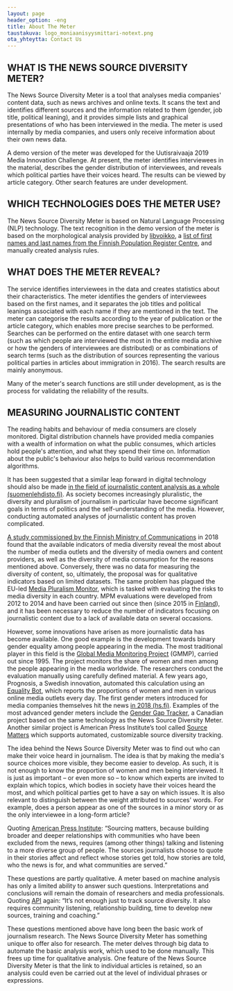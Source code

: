 ```yaml
---
layout: page
header_option: -eng
title: About The Meter
taustakuva: logo_moniaanisyysmittari-notext.png
ota_yhteytta: Contact Us
---
```


## WHAT IS THE NEWS SOURCE DIVERSITY METER?
The News Source Diversity Meter is a tool that analyses media companies' content data, such as news archives and online texts. It scans the text and identifies different sources and the information related to them (gender, job title, political leaning), and it provides simple lists and graphical presentations of who has been interviewed in the media. The meter is used internally by media companies, and users only receive information about their own news data.

A demo version of the meter was developed for the Uutisraivaaja 2019 Media Innovation Challenge. At present, the meter identifies interviewees in the material, describes the gender distribution of interviewees, and reveals which political parties have their voices heard. The results can be viewed by article category. Other search features are under development.


## WHICH TECHNOLOGIES DOES THE METER USE?
The News Source Diversity Meter is based on Natural Language Processing (NLP) technology. The text recognition in the demo version of the meter is based on the morphological analysis provided by [libvoikko](https://www.puimula.org/htp/testing/js-libvoikko/js-libvoikko-demo.html), a [list of first names and last names from the Finnish Population Register Centre](https://www.avoindata.fi/data/fi/dataset/none), and manually created analysis rules.


## WHAT DOES THE METER REVEAL?
The service identifies interviewees in the data and creates statistics about their characteristics. The meter identifies the genders of interviewees based on the first names, and it separates the job titles and political leanings associated with each name if they are mentioned in the text. The meter can categorise the results according to the year of publication or the article category, which enables more precise searches to be performed. Searches can be performed on the entire dataset with one search term (such as which people are interviewed the most in the entire media archive or how the genders of interviewees are distributed) or as combinations of search terms (such as the distribution of sources representing the various political parties in articles about immigration in 2016). The search results are mainly anonymous.

Many of the meter's search functions are still under development, as is the process for validating the reliability of the results. 


## MEASURING JOURNALISTIC CONTENT
The reading habits and behaviour of media consumers are closely monitored. Digital distribution channels have provided media companies with a wealth of information on what the public consumes, which articles hold people's attention, and what they spend their time on. Information about the public's behaviour also helps to build various recommendation algorithms.

It has been suggested that a similar leap forward in digital technology should also be made [in the field of journalistic content analysis as a whole (suomenlehdisto.fi)](https://suomenlehdisto.fi/kannattaako-naisten-maara-jutuissa-laskea-jos-se-on-aina-kolmasosa/). As society becomes increasingly pluralistic, the diversity and pluralism of journalism in particular have become significant goals in terms of politics and the self-understanding of the media. However, conducting automated analyses of journalistic content has proven complicated. 

[A study commissioned by the Finnish Ministry of Communications](https://julkaisut.valtioneuvosto.fi/handle/10024/160714) in 2018 found that the available indicators of media diversity reveal the most about the number of media outlets and the diversity of media owners and content providers, as well as the diversity of media consumption for the reasons mentioned above. Conversely, there was no data for measuring the diversity of content, so, ultimately, the proposal was for qualitative indicators based on limited datasets. The same problem has plagued the EU-led [Media Pluralism Monitor](https://cmpf.eui.eu/), which is tasked with evaluating the risks to media diversity in each country. MPM evaluations were developed from 2012 to 2014 and have been carried out since then (since 2015 in [Finland](https://cadmus.eui.eu/bitstream/handle/1814/71945/suomi_results_mpm_2021_cmpf.pdf?sequence=3&isAllowed=y)), and it has been necessary to reduce the number of indicators focusing on journalistic content due to a lack of available data on several occasions.

However, some innovations have arisen as more journalistic data has become available. One good example is the development towards binary gender equality among people appearing in the media. The most traditional player in this field is the [Global Media Monitoring Project](https://whomakesthenews.org/) (GMMP), carried out since 1995. The project monitors the share of women and men among the people appearing in the media worldwide. The researchers conduct the evaluation manually using carefully defined material. A few years ago, Prognosis, a Swedish innovation, automated this calculation using an [Equality Bot](http://www.prognosis.se/GE/Finland/), which reports the proportions of women and men in various online media outlets every day. The first gender meters introduced for media companies themselves hit the news [in 2018 (hs.fi)](https://www.hs.fi/kotimaa/art-2000005594582.html). Examples of the most advanced gender meters include the [Gender Gap Tracker](https://www.sfu.ca/sfunews/stories/2019/03/the-future-of-womens-voices-in-media-maite-taboada.html), a Canadian project based on the same technology as the News Source Diversity Meter. Another similar project is American Press Institute’s tool called [Source Matters](https://sourcematters.com/) which supports automated, customizable source diversity tracking.

The idea behind the News Source Diversity Meter was to find out who can make their voice heard in journalism. The idea is that by making the media's source choices more visible, they become easier to develop. As such, it is not enough to know the proportion of women and men being interviewed. It is just as important – or even more so – to know which experts are invited to explain which topics, which bodies in society have their voices heard the most, and which political parties get to have a say on which issues. It is also relevant to distinguish between the weight attributed to sources' words. For example, does a person appear as one of the sources in a minor story or as the only interviewee in a long-form article?

Quoting [American Press Institute](https://sourcematters.com/about-us/): “Sourcing matters, because building broader and deeper relationships with communities who have been excluded from the news, requires (among other things) talking and listening to a more diverse group of people. The sources journalists choose to quote in their stories affect and reflect whose stories get told, how stories are told, who the news is for, and what communities are served.”

These questions are partly qualitative. A meter based on machine analysis has only a limited ability to answer such questions. Interpretations and conclusions will remain the domain of researchers and media professionals. Quoting [API](https://www.americanpressinstitute.org/publications/api-updates/track-the-diversity-of-your-sources-with-source-matters-an-easy-automated-tool-from-api/) again: “It’s not enough just to track source diversity. It also requires community listening, relationship building, time to develop new sources, training and coaching.”

These questions mentioned above have long been the basic work of journalism research. The News Source Diversity Meter has something unique to offer also for research. The meter delves through big data to automate the basic analysis work, which used to be done manually. This frees up time for qualitative analysis. One feature of the News Source Diversity Meter is that the link to individual articles is retained, so an analysis could even be carried out at the level of individual phrases or expressions. 
